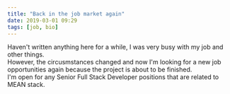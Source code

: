 ```yaml
---
title: "Back in the job market again"
date: 2019-03-01 09:29
tags: [job, bio]
---
```


Haven't written anything here for a while, I was very busy with my job and other things.  
However, the circusmstances changed and now I'm looking for a new job opportunities again because the project is about to be finished.  
I'm open for any Senior Full Stack Developer positions that are related to MEAN stack.
